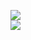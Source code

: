 [![](https://img.shields.io/badge/Made%20With-Github%20Spray-lightgrey.svg?style=for-the-badge&logo=github)](https://github.com/Annihil/github-spray#16048)  
[![](https://i.imgur.com/2DrTn0Z.gif)](https://github.com/Annihil/github-spray)